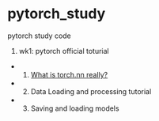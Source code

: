 # pytorch_study
pytorch study code

1. wk1: pytorch official toturial
* 1. [What is torch.nn really?](https://pytorch.org/tutorials/beginner/nn_tutorial.html)
* 2. Data Loading and processing tutorial
* 3. Saving and loading models

